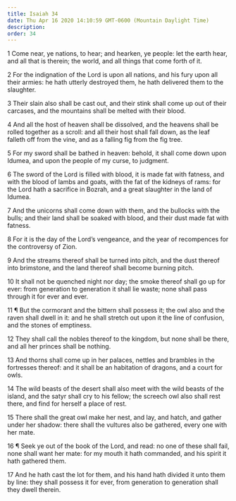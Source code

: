 ```yaml
---
title: Isaiah 34
date: Thu Apr 16 2020 14:10:59 GMT-0600 (Mountain Daylight Time)
description: 
order: 34
---
```


<p>
  1 Come near, ye nations, to hear; and hearken, ye people: let the earth hear,
  and all that is therein; the world, and all things that come forth of it.
</p>
<p>
  2 For the indignation of the Lord is upon all nations, and his fury upon all
  their armies: he hath utterly destroyed them, he hath delivered them to the
  slaughter.
</p>
<p>
  3 Their slain also shall be cast out, and their stink shall come up out of
  their carcases, and the mountains shall be melted with their blood.
</p>
<p>
  4 And all the host of heaven shall be dissolved, and the heavens shall be
  rolled together as a scroll: and all their host shall fall down, as the leaf
  falleth off from the vine, and as a falling fig from the fig tree.
</p>
<p>
  5 For my sword shall be bathed in heaven: behold, it shall come down upon
  Idumea, and upon the people of my curse, to judgment.
</p>
<p>
  6 The sword of the Lord is filled with blood, it is made fat with fatness, and
  with the blood of lambs and goats, with the fat of the kidneys of rams: for
  the Lord hath a sacrifice in Bozrah, and a great slaughter in the land of
  Idumea.
</p>
<p>
  7 And the unicorns shall come down with them, and the bullocks with the bulls;
  and their land shall be soaked with blood, and their dust made fat with
  fatness.
</p>
<p>
  8 For it is the day of the Lord&#x2019;s vengeance, and the year of
  recompences for the controversy of Zion.
</p>
<p>
  9 And the streams thereof shall be turned into pitch, and the dust thereof
  into brimstone, and the land thereof shall become burning pitch.
</p>
<p>
  10 It shall not be quenched night nor day; the smoke thereof shall go up for
  ever: from generation to generation it shall lie waste; none shall pass
  through it for ever and ever.
</p>
<p>
  11 &#xB6; But the cormorant and the bittern shall possess it; the owl also and
  the raven shall dwell in it: and he shall stretch out upon it the line of
  confusion, and the stones of emptiness.
</p>
<p>
  12 They shall call the nobles thereof to the kingdom, but none shall be there,
  and all her princes shall be nothing.
</p>
<p>
  13 And thorns shall come up in her palaces, nettles and brambles in the
  fortresses thereof: and it shall be an habitation of dragons, and a court for
  owls.
</p>
<p>
  14 The wild beasts of the desert shall also meet with the wild beasts of the
  island, and the satyr shall cry to his fellow; the screech owl also shall rest
  there, and find for herself a place of rest.
</p>
<p>
  15 There shall the great owl make her nest, and lay, and hatch, and gather
  under her shadow: there shall the vultures also be gathered, every one with
  her mate.
</p>
<p>
  16 &#xB6; Seek ye out of the book of the Lord, and read: no one of these shall
  fail, none shall want her mate: for my mouth it hath commanded, and his spirit
  it hath gathered them.
</p>
<p>
  17 And he hath cast the lot for them, and his hand hath divided it unto them
  by line: they shall possess it for ever, from generation to generation shall
  they dwell therein.
</p>
